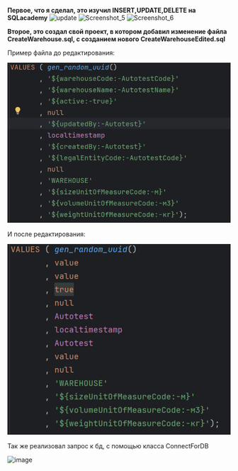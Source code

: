 **Первое, что я сделал, это изучил INSERT,UPDATE,DELETE на SQLacademy**
<img width="559" alt="update" src="https://github.com/user-attachments/assets/ebd8f8ac-87de-4752-ba7d-c727b99399ed">
<img width="559" alt="Screenshot_5" src="https://github.com/user-attachments/assets/fbf430a2-f2aa-4116-b875-60b19149d0a8">
<img width="893" alt="Screenshot_6" src="https://github.com/user-attachments/assets/21f636b2-99b0-4bb3-ab28-a5c8cd141836">

**Второе, это создал свой проект, в котором добавил изменение файла CreateWarehouse.sql, с созданием нового CreateWarehouseEdited.sql**

Пример файла до редактирования:

![img.png](img.png)

И после редактирования:

![img_1.png](img_1.png)

Так же реализовал запрос к бд, с помощью класса ConnectForDB

![image](https://github.com/user-attachments/assets/649efd46-9f13-4bc4-b522-0bd3210425cb)
